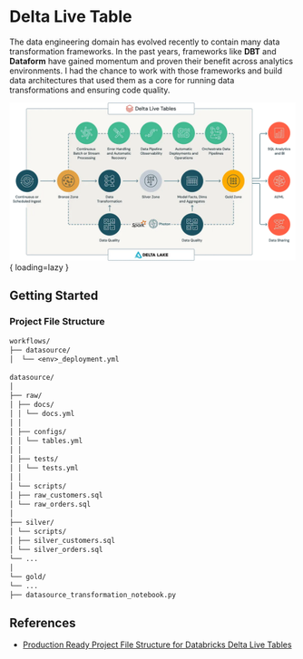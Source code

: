 # Delta Live Table

The data engineering domain has evolved recently to contain many data transformation
frameworks. In the past years, frameworks like **DBT** and **Dataform**
have gained momentum and proven their benefit across analytics environments.
I had the chance to work with those frameworks and build data architectures that
used them as a core for running data transformations and ensuring code quality.

![Delta Live Tables](img/databricks-delta-live-table.png){ loading=lazy }

## Getting Started

### Project File Structure

```text
workflows/
├── datasource/
│  └── <env>_deployment.yml

datasource/
│
├── raw/
│ ├── docs/
│ │ └── docs.yml
│ │
│ ├── configs/
│ │ └── tables.yml
│ │
│ ├── tests/
│ │ └── tests.yml
│ │
│ └── scripts/
│ ├── raw_customers.sql
│ └── raw_orders.sql
│
├── silver/
│ └── scripts/
│ ├── silver_customers.sql
│ └── silver_orders.sql
└── ...
│
└── gold/
└── ...
├── datasource_transformation_notebook.py
```

## References

- [Production Ready Project File Structure for Databricks Delta Live Tables](https://blog.det.life/production-ready-project-file-structure-for-databricks-delta-live-tables-788cbe8a0290)
